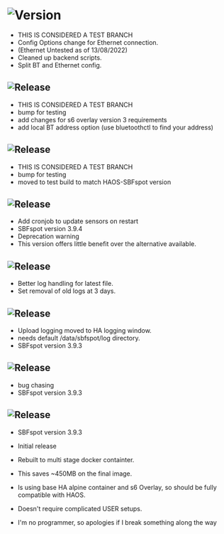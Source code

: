 <!-- https://developers.home-assistant.io/docs/add-ons/presentation#keeping-a-changelog -->

# ![Version](https://img.shields.io/badge/dynamic/yaml?label=Version&query=%24.version&url=https%3A%2F%2Fraw.githubusercontent.com%2Fhabuild%2Fhassio-addons%2Fmain%2Fsbfspot%2Fconfig.yaml)

- THIS IS CONSIDERED A TEST BRANCH
- Config Options change for Ethernet connection.
- (Ethernet Untested as of 13/08/2022)
- Cleaned up backend scripts.
- Split BT and Ethernet config.

## ![Release][release-shield-2022-7-3]

[release-shield-2022-7-3]: https://img.shields.io/badge/version-2022.7.3-blue.svg

- THIS IS CONSIDERED A TEST BRANCH
- bump for testing
- add changes for s6 overlay version 3 requirements
- add local BT address option (use bluetoothctl to find your address)

## ![Release][release-shield-2022-3-6]

[release-shield-2022-3-6]: https://img.shields.io/badge/version-2022.3.6-blue.svg

- THIS IS CONSIDERED A TEST BRANCH
- bump for testing
- moved to test build to match HAOS-SBFspot version

## ![Release][release-shield-2022-3-5]

[release-shield-2022-3-5]: https://img.shields.io/badge/version-2022.3.5-blue.svg

- Add cronjob to update sensors on restart
- SBFspot version 3.9.4
- Deprecation warning
- This version offers little benefit over the alternative available.

## ![Release][release-shield-2022-3-4]

[release-shield-2022-3-4]: https://img.shields.io/badge/version-2022.3.4-blue.svg

- Better log handling for latest file.
- Set removal of old logs at 3 days.

## ![Release][release-shield-2022-3-3]

[release-shield-2022-3-3]: https://img.shields.io/badge/version-2022.3.3-blue.svg

- Upload logging moved to HA logging window.
- needs default /data/sbfspot/log directory.
- SBFspot version 3.9.3

## ![Release][release-shield-2022-3-2]

[release-shield-2022-3-2]: https://img.shields.io/badge/version-2022.3.2-blue.svg

- bug chasing
- SBFspot version 3.9.3

## ![Release][release-shield]

[release-shield]: https://img.shields.io/badge/version-2022.3.1-blue.svg

- SBFspot version 3.9.3
- Initial release
- Rebuilt to multi stage docker containter.
- This saves ~450MB on the final image.
- Is using base HA alpine container and s6 Overlay, so should be fully compatible with HAOS.
- Doesn't require complicated USER setups.

- I'm no programmer, so apologies if I break something along the way
